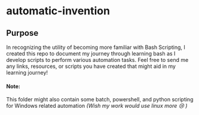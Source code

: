 # automatic-invention

## Purpose
In recognizing the utility of becoming more familiar with Bash Scripting, I created this repo to document my journey through learning bash as I develop scripts to perform various automation tasks. Feel free to send me any links, resources, or scripts you have created that might aid in my learning journey! 

#### Note:
This folder might also contain some batch, powershell, and python scripting for Windows related automation
_(Wish my work would use linux more :cry: )_
